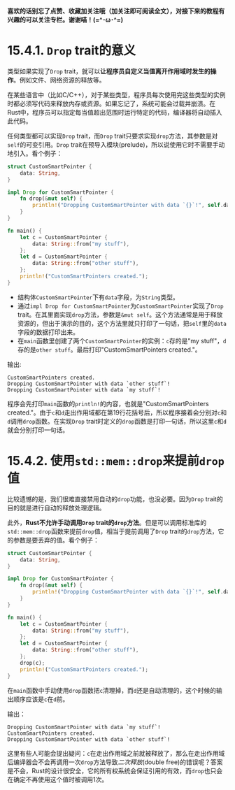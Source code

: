 **喜欢的话别忘了点赞、收藏加关注哦（加关注即可阅读全文），对接下来的教程有兴趣的可以关注专栏。谢谢喵！(=^･ω･^=)**
# 15.4.1. `Drop` trait的意义
类型如果实现了`Drop` trait，就可以**让程序员自定义当值离开作用域时发生的操作**。例如文件、网络资源的释放等。

在某些语言中（比如C/C++），对于某些类型，程序员每次使用完这些类型的实例时都必须写代码来释放内存或资源。如果忘记了，系统可能会过载并崩溃。在Rust中，程序员可以指定每当值超出范围时运行特定的代码，编译器将自动插入此代码。

任何类型都可以实现`Drop` trait，而`Drop` trait只要求实现`drop`方法，其参数是对`self`的可变引用。`Drop` trait在预导入模块(prelude)，所以说使用它时不需要手动地引入。看个例子：
```rust
struct CustomSmartPointer {
    data: String,
}

impl Drop for CustomSmartPointer {
    fn drop(&mut self) {
        println!("Dropping CustomSmartPointer with data `{}`!", self.data);
    }
}

fn main() {
    let c = CustomSmartPointer {
        data: String::from("my stuff"),
    };
    let d = CustomSmartPointer {
        data: String::from("other stuff"),
    };
    println!("CustomSmartPointers created.");
}
```
- 结构体`CustomSmartPointer`下有`data`字段，为`String`类型。
- 通过`impl Drop for CustomSmartPointer`为`CustomSmartPointer`实现了`Drop` trait。在其里面实现`drop`方法，参数是`&mut self`。这个方法通常是用于释放资源的，但出于演示的目的，这个方法里就只打印了一句话，把`self`里的`data`字段的数据打印出来。
- 在`main`函数里创建了两个`CustomSmartPointer`的实例：`c`存的是"my stuff"，`d`存的是`other stuff`。最后打印"CustomSmartPointers created."。

输出:
```
CustomSmartPointers created.
Dropping CustomSmartPointer with data `other stuff`!
Dropping CustomSmartPointer with data `my stuff`!
```
程序会先打印`main`函数的`println!`的内容，也就是"CustomSmartPointers created."。由于`c`和`d`走出作用域都在第19行花括号后，所以程序接着会分别对`c`和`d`调用`drop`函数。在实现`Drop` trait时定义的`drop`函数是打印一句话，所以这里`c`和`d`就会分别打印一句话。

# 15.4.2. 使用`std::mem::drop`来提前`drop`值
比较遗憾的是，我们很难直接禁用自动的`drop`功能，也没必要。因为`Drop` trait的目的就是进行自动的释放处理逻辑。

此外，**Rust不允许手动调用`Drop` trait的`drop`方法**。但是可以调用标准库的`std::mem::drop`函数来提前`drop`值，相当于提前调用了`Drop` trait的`drop`方法，它的参数是要丢弃的值。看个例子：
```rust
struct CustomSmartPointer {
    data: String,
}

impl Drop for CustomSmartPointer {
    fn drop(&mut self) {
        println!("Dropping CustomSmartPointer with data `{}`!", self.data);
    }
}

fn main() {
    let c = CustomSmartPointer {
        data: String::from("my stuff"),
    };
    let d = CustomSmartPointer {
        data: String::from("other stuff"),
    };
    drop(c);
    println!("CustomSmartPointers created.");
}
```
在`main`函数中手动使用`drop`函数把`c`清理掉，而`d`还是自动清理的，这个时候的输出顺序应该是`c`在`d`前。

输出：
```
Dropping CustomSmartPointer with data `my stuff`!
CustomSmartPointers created.
Dropping CustomSmartPointer with data `other stuff`!
```

这里有些人可能会提出疑问：`c`在走出作用域之前就被释放了，那么在走出作用域后编译器会不会再调用一次`drop`方法导致*二次释放*(double free)的错误呢？答案是不会，Rust的设计很安全，它的所有权系统会保证引用的有效，而`drop`也只会在确定不再使用这个值时被调用1次。
